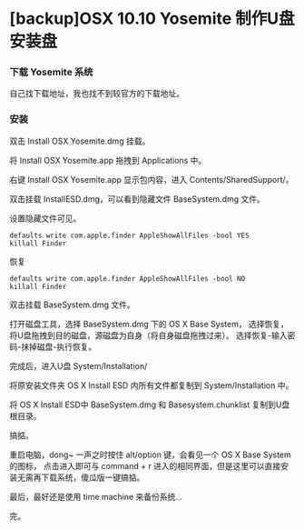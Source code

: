 # [backup]OSX 10.10 Yosemite 制作U盘安装盘

### 下载 Yosemite 系统

自己找下载地址，我也找不到较官方的下载地址。

### 安装

双击 Install OSX Yosemite.dmg 挂载。

将 Install OSX Yosemite.app 拖拽到 Applications 中。

右键 Install OSX Yosemite.app 显示包内容，进入 Contents/SharedSupport/。

双击挂载 InstallESD.dmg，可以看到隐藏文件 BaseSystem.dmg 文件。

设置隐藏文件可见。

```
defaults write com.apple.finder AppleShowAllFiles -bool YES
killall Finder
```

恢复

```
defaults write com.apple.finder AppleShowAllFiles -bool NO
killall Finder
```

双击挂载 BaseSystem.dmg 文件。

打开磁盘工具，选择 BaseSystem.dmg 下的 OS X Base System，
选择恢复，将U盘拖拽到目的磁盘，源磁盘为自身（将自身磁盘拖拽过来）。
选择恢复-输入密码-抹掉磁盘-执行恢复。

完成后，进入U盘 System/Installation/

将原安装文件夹 OS X Install ESD 内所有文件都复制到 System/Installation 中。

将 OS X Install ESD中 BaseSystem.dmg 和 Basesystem.chunklist 复制到U盘根目录。

搞掂。

重启电脑，dong~ 一声之时按住 alt/option 键，会看见一个 OS X Base System 的图标，
点击进入即可与 command + r 进入的相同界面，但是这里可以直接安装无需再下载系统，傻瓜版一键搞掂。

最后，最好还是使用 time machine 来备份系统...

完。